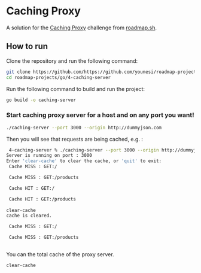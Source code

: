 # Caching Proxy

A solution for the [Caching Proxy](https://roadmap.sh/projects/caching-server) challenge from [roadmap.sh](https://roadmap.sh/).

## How to run
Clone the repository and run the following command:

```bash
git clone https://github.com/https://github.com/younesi/roadmap-projects/.git
cd roadmap-projects/go/4-caching-server
```

Run the following command to build and run the project:

```bash
go build -o caching-server
```

### Start caching proxy server for a host and on any port you want!
```bash
./caching-server --port 3000 --origin http://dummyjson.com
```

Then you will see that requests are being cached, e.g. :
```bash
 4-caching-server % ./caching-server --port 3000 --origin http://dummyjson.com  
Server is running on port : 3000 
Enter 'clear-cache' to clear the cache, or 'quit' to exit: 
 Cache MISS : GET:/ 

 Cache MISS : GET:/products 

 Cache HIT : GET:/ 

 Cache HIT : GET:/products 
 
clear-cache
cache is cleared.

 Cache MISS : GET:/ 

 Cache MISS : GET:/products
```

##
You can the total cache of the proxy server.
```bash
clear-cache
```
